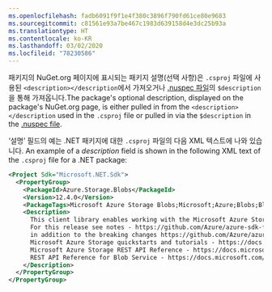 ```yaml
---
ms.openlocfilehash: fadb6091f9f1e4f380c3896f790fd61ce80e9683
ms.sourcegitcommit: c81561e93a7be467c1983d639158d4e3dc25b93a
ms.translationtype: HT
ms.contentlocale: ko-KR
ms.lasthandoff: 03/02/2020
ms.locfileid: "78230586"
---
```

<span data-ttu-id="9426e-101">패키지의 NuGet.org 페이지에 표시되는 패키지 설명(선택 사항)은 `.csproj` 파일에 사용된 `<description></description`에서 가져오거나 [.nuspec 파일](../../reference/nuspec.md)의 `$description`을 통해 가져옵니다.</span><span class="sxs-lookup"><span data-stu-id="9426e-101">The package's optional description, displayed on the package's NuGet.org page, is either pulled in from the `<description></description` used in the `.csproj` file or pulled in via the `$description` in the [.nuspec file](../../reference/nuspec.md).</span></span>

<span data-ttu-id="9426e-102">‘설명’ 필드의 예는 .NET 패키지에 대한 `.csproj` 파일의 다음 XML 텍스트에 나와 있습니다. </span><span class="sxs-lookup"><span data-stu-id="9426e-102">An example of a _description_ field is shown in the following XML text of the `.csproj` file for a .NET package:</span></span>

```xml
<Project Sdk="Microsoft.NET.Sdk">
  <PropertyGroup>
    <PackageId>Azure.Storage.Blobs</PackageId>
    <Version>12.4.0</Version>
    <PackageTags>Microsoft Azure Storage Blobs;Microsoft;Azure;Blobs;Blob;Storage;StorageScalable</PackageTags>
    <Description>
      This client library enables working with the Microsoft Azure Storage Blob service for storing binary and text data.
      For this release see notes - https://github.com/Azure/azure-sdk-for-net/blob/master/sdk/storage/Azure.Storage.Blobs/README.md and https://github.com/Azure/azure-sdk-for-net/blob/master/sdk/storage/Azure.Storage.Blobs/CHANGELOG.md
      in addition to the breaking changes https://github.com/Azure/azure-sdk-for-net/blob/master/sdk/storage/Azure.Storage.Blobs/BreakingChanges.txt
      Microsoft Azure Storage quickstarts and tutorials - https://docs.microsoft.com/en-us/azure/storage/
      Microsoft Azure Storage REST API Reference - https://docs.microsoft.com/en-us/rest/api/storageservices/
      REST API Reference for Blob Service - https://docs.microsoft.com/en-us/rest/api/storageservices/blob-service-rest-api
    </Description>
  </PropertyGroup>
</PropertyGroup>
```
